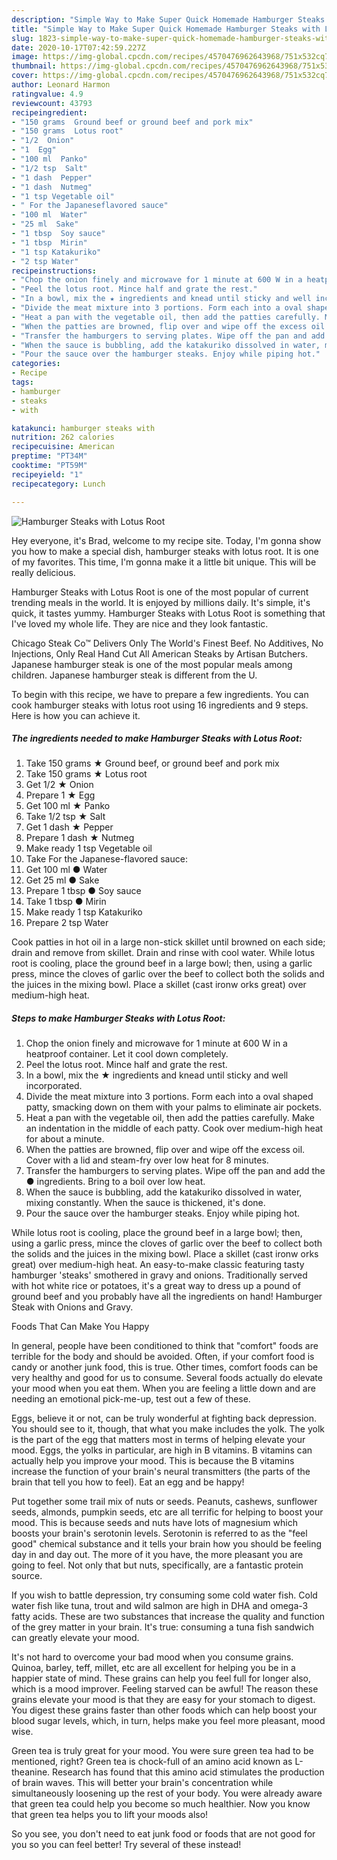 ```yaml
---
description: "Simple Way to Make Super Quick Homemade Hamburger Steaks with Lotus Root"
title: "Simple Way to Make Super Quick Homemade Hamburger Steaks with Lotus Root"
slug: 1823-simple-way-to-make-super-quick-homemade-hamburger-steaks-with-lotus-root
date: 2020-10-17T07:42:59.227Z
image: https://img-global.cpcdn.com/recipes/4570476962643968/751x532cq70/hamburger-steaks-with-lotus-root-recipe-main-photo.jpg
thumbnail: https://img-global.cpcdn.com/recipes/4570476962643968/751x532cq70/hamburger-steaks-with-lotus-root-recipe-main-photo.jpg
cover: https://img-global.cpcdn.com/recipes/4570476962643968/751x532cq70/hamburger-steaks-with-lotus-root-recipe-main-photo.jpg
author: Leonard Harmon
ratingvalue: 4.9
reviewcount: 43793
recipeingredient:
- "150 grams  Ground beef or ground beef and pork mix"
- "150 grams  Lotus root"
- "1/2  Onion"
- "1  Egg"
- "100 ml  Panko"
- "1/2 tsp  Salt"
- "1 dash  Pepper"
- "1 dash  Nutmeg"
- "1 tsp Vegetable oil"
- " For the Japaneseflavored sauce"
- "100 ml  Water"
- "25 ml  Sake"
- "1 tbsp  Soy sauce"
- "1 tbsp  Mirin"
- "1 tsp Katakuriko"
- "2 tsp Water"
recipeinstructions:
- "Chop the onion finely and microwave for 1 minute at 600 W in a heatproof container. Let it cool down completely."
- "Peel the lotus root. Mince half and grate the rest."
- "In a bowl, mix the ★ ingredients and knead until sticky and well incorporated."
- "Divide the meat mixture into 3 portions. Form each into a oval shaped patty, smacking down on them with your palms to eliminate air pockets."
- "Heat a pan with the vegetable oil, then add the patties carefully. Make an indentation in the middle of each patty. Cook over medium-high heat for about a minute."
- "When the patties are browned, flip over and wipe off the excess oil. Cover with a lid and steam-fry over low heat for 8 minutes."
- "Transfer the hamburgers to serving plates. Wipe off the pan and add the ● ingredients. Bring to a boil over low heat."
- "When the sauce is bubbling, add the katakuriko dissolved in water, mixing constantly. When the sauce is thickened, it&#39;s done."
- "Pour the sauce over the hamburger steaks. Enjoy while piping hot."
categories:
- Recipe
tags:
- hamburger
- steaks
- with

katakunci: hamburger steaks with 
nutrition: 262 calories
recipecuisine: American
preptime: "PT34M"
cooktime: "PT59M"
recipeyield: "1"
recipecategory: Lunch

---
```



![Hamburger Steaks with Lotus Root](https://img-global.cpcdn.com/recipes/4570476962643968/751x532cq70/hamburger-steaks-with-lotus-root-recipe-main-photo.jpg)

Hey everyone, it's Brad, welcome to my recipe site. Today, I'm gonna show you how to make a special dish, hamburger steaks with lotus root. It is one of my favorites. This time, I'm gonna make it a little bit unique. This will be really delicious.

Hamburger Steaks with Lotus Root is one of the most popular of current trending meals in the world. It is enjoyed by millions daily. It's simple, it's quick, it tastes yummy. Hamburger Steaks with Lotus Root is something that I've loved my whole life. They are nice and they look fantastic.

Chicago Steak Co™ Delivers Only The World&#39;s Finest Beef. No Additives, No Injections, Only Real Hand Cut All American Steaks by Artisan Butchers. Japanese hamburger steak is one of the most popular meals among children. Japanese hamburger steak is different from the U.


To begin with this recipe, we have to prepare a few ingredients. You can cook hamburger steaks with lotus root using 16 ingredients and 9 steps. Here is how you can achieve it.

<!--inarticleads1-->

##### The ingredients needed to make Hamburger Steaks with Lotus Root:

1. Take 150 grams ★ Ground beef, or ground beef and pork mix
1. Take 150 grams ★ Lotus root
1. Get 1/2 ★ Onion
1. Prepare 1 ★ Egg
1. Get 100 ml ★ Panko
1. Take 1/2 tsp ★ Salt
1. Get 1 dash ★ Pepper
1. Prepare 1 dash ★ Nutmeg
1. Make ready 1 tsp Vegetable oil
1. Take  For the Japanese-flavored sauce:
1. Get 100 ml ● Water
1. Get 25 ml ● Sake
1. Prepare 1 tbsp ● Soy sauce
1. Take 1 tbsp ● Mirin
1. Make ready 1 tsp Katakuriko
1. Prepare 2 tsp Water


Cook patties in hot oil in a large non-stick skillet until browned on each side; drain and remove from skillet. Drain and rinse with cool water. While lotus root is cooling, place the ground beef in a large bowl; then, using a garlic press, mince the cloves of garlic over the beef to collect both the solids and the juices in the mixing bowl. Place a skillet (cast ironw orks great) over medium-high heat. 

<!--inarticleads2-->

##### Steps to make Hamburger Steaks with Lotus Root:

1. Chop the onion finely and microwave for 1 minute at 600 W in a heatproof container. Let it cool down completely.
1. Peel the lotus root. Mince half and grate the rest.
1. In a bowl, mix the ★ ingredients and knead until sticky and well incorporated.
1. Divide the meat mixture into 3 portions. Form each into a oval shaped patty, smacking down on them with your palms to eliminate air pockets.
1. Heat a pan with the vegetable oil, then add the patties carefully. Make an indentation in the middle of each patty. Cook over medium-high heat for about a minute.
1. When the patties are browned, flip over and wipe off the excess oil. Cover with a lid and steam-fry over low heat for 8 minutes.
1. Transfer the hamburgers to serving plates. Wipe off the pan and add the ● ingredients. Bring to a boil over low heat.
1. When the sauce is bubbling, add the katakuriko dissolved in water, mixing constantly. When the sauce is thickened, it&#39;s done.
1. Pour the sauce over the hamburger steaks. Enjoy while piping hot.


While lotus root is cooling, place the ground beef in a large bowl; then, using a garlic press, mince the cloves of garlic over the beef to collect both the solids and the juices in the mixing bowl. Place a skillet (cast ironw orks great) over medium-high heat. An easy-to-make classic featuring tasty hamburger &#39;steaks&#39; smothered in gravy and onions. Traditionally served with hot white rice or potatoes, it&#39;s a great way to dress up a pound of ground beef and you probably have all the ingredients on hand! Hamburger Steak with Onions and Gravy. 

Foods That Can Make You Happy


In general, people have been conditioned to think that "comfort" foods are terrible for the body and should be avoided. Often, if your comfort food is candy or another junk food, this is true. Other times, comfort foods can be very healthy and good for us to consume. Several foods actually do elevate your mood when you eat them. When you are feeling a little down and are needing an emotional pick-me-up, test out a few of these.

Eggs, believe it or not, can be truly wonderful at fighting back depression. You should see to it, though, that what you make includes the yolk. The yolk is the part of the egg that matters most in terms of helping elevate your mood. Eggs, the yolks in particular, are high in B vitamins. B vitamins can actually help you improve your mood. This is because the B vitamins increase the function of your brain's neural transmitters (the parts of the brain that tell you how to feel). Eat an egg and be happy!

Put together some trail mix of nuts or seeds. Peanuts, cashews, sunflower seeds, almonds, pumpkin seeds, etc are all terrific for helping to boost your mood. This is because seeds and nuts have lots of magnesium which boosts your brain's serotonin levels. Serotonin is referred to as the "feel good" chemical substance and it tells your brain how you should be feeling day in and day out. The more of it you have, the more pleasant you are going to feel. Not only that but nuts, specifically, are a fantastic protein source.

If you wish to battle depression, try consuming some cold water fish. Cold water fish like tuna, trout and wild salmon are high in DHA and omega-3 fatty acids. These are two substances that increase the quality and function of the grey matter in your brain. It's true: consuming a tuna fish sandwich can greatly elevate your mood. 

It's not hard to overcome your bad mood when you consume grains. Quinoa, barley, teff, millet, etc are all excellent for helping you be in a happier state of mind. These grains can help you feel full for longer also, which is a mood improver. Feeling starved can be awful! The reason these grains elevate your mood is that they are easy for your stomach to digest. You digest these grains faster than other foods which can help boost your blood sugar levels, which, in turn, helps make you feel more pleasant, mood wise.

Green tea is truly great for your mood. You were sure green tea had to be mentioned, right? Green tea is chock-full of an amino acid known as L-theanine. Research has found that this amino acid stimulates the production of brain waves. This will better your brain's concentration while simultaneously loosening up the rest of your body. You were already aware that green tea could help you become so much healthier. Now you know that green tea helps you to lift your moods also!

So you see, you don't need to eat junk food or foods that are not good for you so you can feel better! Try several of these instead!

